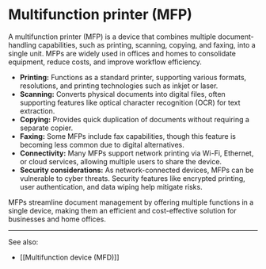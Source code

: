 
# Multifunction printer (MFP)

A multifunction printer (MFP) is a device that combines multiple document-handling capabilities, such as printing, scanning, copying, and faxing, into a single unit. MFPs are widely used in offices and homes to consolidate equipment, reduce costs, and improve workflow efficiency.

- **Printing:** Functions as a standard printer, supporting various formats, resolutions, and printing technologies such as inkjet or laser.
- **Scanning:** Converts physical documents into digital files, often supporting features like optical character recognition (OCR) for text extraction.
- **Copying:** Provides quick duplication of documents without requiring a separate copier.
- **Faxing:** Some MFPs include fax capabilities, though this feature is becoming less common due to digital alternatives.
- **Connectivity:** Many MFPs support network printing via Wi-Fi, Ethernet, or cloud services, allowing multiple users to share the device.
- **Security considerations:** As network-connected devices, MFPs can be vulnerable to cyber threats. Security features like encrypted printing, user authentication, and data wiping help mitigate risks.

MFPs streamline document management by offering multiple functions in a single device, making them an efficient and cost-effective solution for businesses and home offices.

---

See also:

- [[Multifunction device (MFD)]]